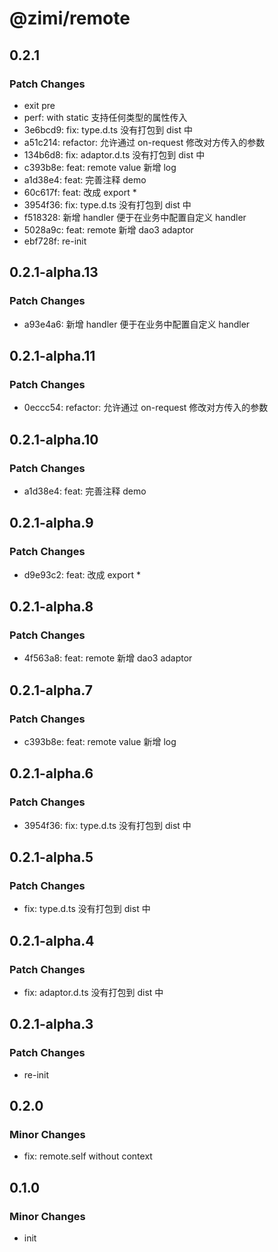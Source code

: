 # @zimi/remote

## 0.2.1

### Patch Changes

- exit pre
- perf: with static 支持任何类型的属性传入
- 3e6bcd9: fix: type.d.ts 没有打包到 dist 中
- a51c214: refactor: 允许通过 on-request 修改对方传入的参数
- 134b6d8: fix: adaptor.d.ts 没有打包到 dist 中
- c393b8e: feat: remote value 新增 log
- a1d38e4: feat: 完善注释 demo
- 60c617f: feat: 改成 export \*
- 3954f36: fix: type.d.ts 没有打包到 dist 中
- f518328: 新增 handler 便于在业务中配置自定义 handler
- 5028a9c: feat: remote 新增 dao3 adaptor
- ebf728f: re-init

## 0.2.1-alpha.13

### Patch Changes

- a93e4a6: 新增 handler 便于在业务中配置自定义 handler

## 0.2.1-alpha.11

### Patch Changes

- 0eccc54: refactor: 允许通过 on-request 修改对方传入的参数

## 0.2.1-alpha.10

### Patch Changes

- a1d38e4: feat: 完善注释 demo

## 0.2.1-alpha.9

### Patch Changes

- d9e93c2: feat: 改成 export \*

## 0.2.1-alpha.8

### Patch Changes

- 4f563a8: feat: remote 新增 dao3 adaptor

## 0.2.1-alpha.7

### Patch Changes

- c393b8e: feat: remote value 新增 log

## 0.2.1-alpha.6

### Patch Changes

- 3954f36: fix: type.d.ts 没有打包到 dist 中

## 0.2.1-alpha.5

### Patch Changes

- fix: type.d.ts 没有打包到 dist 中

## 0.2.1-alpha.4

### Patch Changes

- fix: adaptor.d.ts 没有打包到 dist 中

## 0.2.1-alpha.3

### Patch Changes

- re-init

## 0.2.0

### Minor Changes

- fix: remote.self without context

## 0.1.0

### Minor Changes

- init
